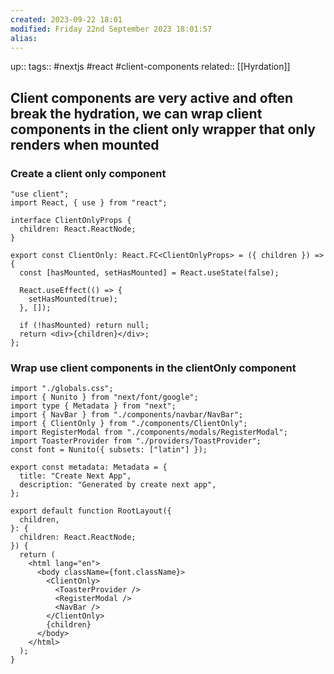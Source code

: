 ```yaml
---
created: 2023-09-22 18:01
modified: Friday 22nd September 2023 18:01:57
alias:
---
```

up::
tags:: #nextjs #react #client-components
related:: [[Hyrdation]]
## Client components are very active and often break the hydration, we can wrap client components in the client only wrapper that only renders when mounted

### Create a client only component
``` tsx
"use client";
import React, { use } from "react";

interface ClientOnlyProps {
  children: React.ReactNode;
}

export const ClientOnly: React.FC<ClientOnlyProps> = ({ children }) => {
  const [hasMounted, setHasMounted] = React.useState(false);

  React.useEffect(() => {
    setHasMounted(true);
  }, []);

  if (!hasMounted) return null;
  return <div>{children}</div>;
};

```


### Wrap use client components in the clientOnly component

``` tsx
import "./globals.css";
import { Nunito } from "next/font/google";
import type { Metadata } from "next";
import { NavBar } from "./components/navbar/NavBar";
import { ClientOnly } from "./components/ClientOnly";
import RegisterModal from "./components/modals/RegisterModal";
import ToasterProvider from "./providers/ToastProvider";
const font = Nunito({ subsets: ["latin"] });

export const metadata: Metadata = {
  title: "Create Next App",
  description: "Generated by create next app",
};

export default function RootLayout({
  children,
}: {
  children: React.ReactNode;
}) {
  return (
    <html lang="en">
      <body className={font.className}>
        <ClientOnly>
          <ToasterProvider />
          <RegisterModal />
          <NavBar />
        </ClientOnly>
        {children}
      </body>
    </html>
  );
}

```
